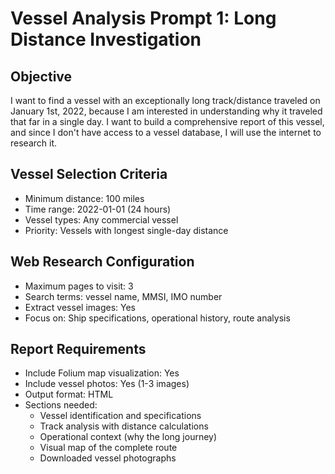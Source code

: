 # Vessel Analysis Prompt 1: Long Distance Investigation

## Objective
I want to find a vessel with an exceptionally long track/distance traveled on January 1st, 2022, because I am interested in understanding why it traveled that far in a single day. I want to build a comprehensive report of this vessel, and since I don't have access to a vessel database, I will use the internet to research it.

## Vessel Selection Criteria
- Minimum distance: 100 miles
- Time range: 2022-01-01 (24 hours)
- Vessel types: Any commercial vessel
- Priority: Vessels with longest single-day distance

## Web Research Configuration
- Maximum pages to visit: 3
- Search terms: vessel name, MMSI, IMO number
- Extract vessel images: Yes
- Focus on: Ship specifications, operational history, route analysis

## Report Requirements
- Include Folium map visualization: Yes
- Include vessel photos: Yes (1-3 images)
- Output format: HTML
- Sections needed:
  - Vessel identification and specifications
  - Track analysis with distance calculations
  - Operational context (why the long journey)
  - Visual map of the complete route
  - Downloaded vessel photographs